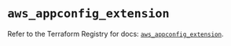 # `aws_appconfig_extension`

Refer to the Terraform Registry for docs: [`aws_appconfig_extension`](https://registry.terraform.io/providers/hashicorp/aws/6.8.0/docs/resources/appconfig_extension).
